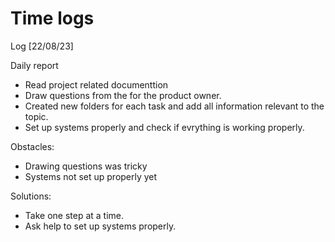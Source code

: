 # Time logs

Log [22/08/23]

Daily report


- Read project related documenttion
- Draw questions from the for the product owner.
- Created new folders for each task and add all information relevant to the topic. 
- Set up systems properly and check if evrything is working properly.

Obstacles:

- Drawing questions was tricky
- Systems not set up properly yet

Solutions:

- Take one step at a time.
- Ask help to set up systems properly. 

